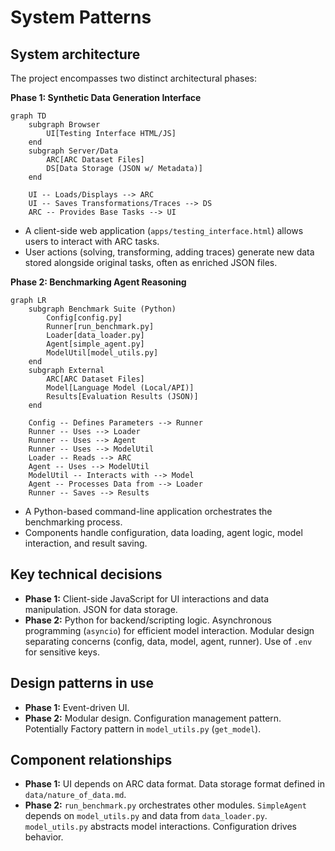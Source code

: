 # System Patterns

## System architecture

The project encompasses two distinct architectural phases:

**Phase 1: Synthetic Data Generation Interface**

```mermaid
graph TD
    subgraph Browser
        UI[Testing Interface HTML/JS]
    end
    subgraph Server/Data
        ARC[ARC Dataset Files]
        DS[Data Storage (JSON w/ Metadata)]
    end

    UI -- Loads/Displays --> ARC
    UI -- Saves Transformations/Traces --> DS
    ARC -- Provides Base Tasks --> UI
```
*   A client-side web application (`apps/testing_interface.html`) allows users to interact with ARC tasks.
*   User actions (solving, transforming, adding traces) generate new data stored alongside original tasks, often as enriched JSON files.

**Phase 2: Benchmarking Agent Reasoning**

```mermaid
graph LR
    subgraph Benchmark Suite (Python)
        Config[config.py]
        Runner[run_benchmark.py]
        Loader[data_loader.py]
        Agent[simple_agent.py]
        ModelUtil[model_utils.py]
    end
    subgraph External
        ARC[ARC Dataset Files]
        Model[Language Model (Local/API)]
        Results[Evaluation Results (JSON)]
    end

    Config -- Defines Parameters --> Runner
    Runner -- Uses --> Loader
    Runner -- Uses --> Agent
    Runner -- Uses --> ModelUtil
    Loader -- Reads --> ARC
    Agent -- Uses --> ModelUtil
    ModelUtil -- Interacts with --> Model
    Agent -- Processes Data from --> Loader
    Runner -- Saves --> Results
```
*   A Python-based command-line application orchestrates the benchmarking process.
*   Components handle configuration, data loading, agent logic, model interaction, and result saving.

## Key technical decisions

*   **Phase 1:** Client-side JavaScript for UI interactions and data manipulation. JSON for data storage.
*   **Phase 2:** Python for backend/scripting logic. Asynchronous programming (`asyncio`) for efficient model interaction. Modular design separating concerns (config, data, model, agent, runner). Use of `.env` for sensitive keys.

## Design patterns in use

*   **Phase 1:** Event-driven UI.
*   **Phase 2:** Modular design. Configuration management pattern. Potentially Factory pattern in `model_utils.py` (`get_model`).

## Component relationships

*   **Phase 1:** UI depends on ARC data format. Data storage format defined in `data/nature_of_data.md`.
*   **Phase 2:** `run_benchmark.py` orchestrates other modules. `SimpleAgent` depends on `model_utils.py` and data from `data_loader.py`. `model_utils.py` abstracts model interactions. Configuration drives behavior.
